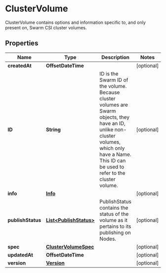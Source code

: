 

# ClusterVolume

ClusterVolume contains options and information specific to, and only present on, Swarm CSI cluster volumes.

## Properties

| Name | Type | Description | Notes |
|------------ | ------------- | ------------- | -------------|
|**createdAt** | **OffsetDateTime** |  |  [optional] |
|**ID** | **String** | ID is the Swarm ID of the volume. Because cluster volumes are Swarm objects, they have an ID, unlike non-cluster volumes, which only have a Name. This ID can be used to refer to the cluster volume. |  [optional] |
|**info** | [**Info**](Info.md) |  |  [optional] |
|**publishStatus** | [**List&lt;PublishStatus&gt;**](PublishStatus.md) | PublishStatus contains the status of the volume as it pertains to its publishing on Nodes. |  [optional] |
|**spec** | [**ClusterVolumeSpec**](ClusterVolumeSpec.md) |  |  [optional] |
|**updatedAt** | **OffsetDateTime** |  |  [optional] |
|**version** | [**Version**](Version.md) |  |  [optional] |



